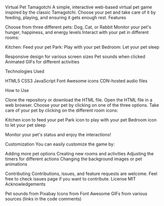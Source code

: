 Virtual Pet Tamagotchi
A simple, interactive web-based virtual pet game inspired by the classic Tamagotchi. Choose your pet and take care of it by feeding, playing, and ensuring it gets enough rest.
Features

Choose from three different pets: Dog, Cat, or Rabbit
Monitor your pet's hunger, happiness, and energy levels
Interact with your pet in different rooms:

Kitchen: Feed your pet
Park: Play with your pet
Bedroom: Let your pet sleep


Responsive design for various screen sizes
Pet sounds when clicked
Animated GIFs for different activities

Technologies Used

HTML5
CSS3
JavaScript
Font Awesome icons
CDN-hosted audio files

How to Use

Clone the repository or download the HTML file.
Open the HTML file in a web browser.
Choose your pet by clicking on one of the three options.
Take care of your pet by clicking on the different room icons:

Kitchen icon to feed your pet
Park icon to play with your pet
Bedroom icon to let your pet sleep


Monitor your pet's status and enjoy the interactions!

Customization
You can easily customize the game by:

Adding more pet options
Creating new rooms and activities
Adjusting the timers for different actions
Changing the background images or pet animations

Contributing
Contributions, issues, and feature requests are welcome. Feel free to check issues page if you want to contribute.
License
MIT
Acknowledgements

Pet sounds from Pixabay
Icons from Font Awesome
GIFs from various sources (links in the code comments)
